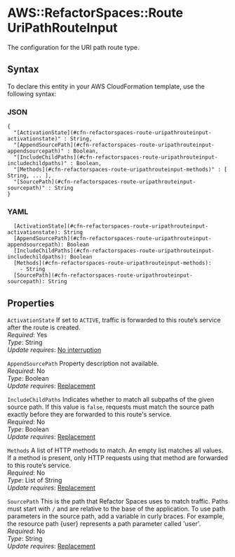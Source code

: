 # AWS::RefactorSpaces::Route UriPathRouteInput<a name="aws-properties-refactorspaces-route-uripathrouteinput"></a>

The configuration for the URI path route type\. 

## Syntax<a name="aws-properties-refactorspaces-route-uripathrouteinput-syntax"></a>

To declare this entity in your AWS CloudFormation template, use the following syntax:

### JSON<a name="aws-properties-refactorspaces-route-uripathrouteinput-syntax.json"></a>

```
{
  "[ActivationState](#cfn-refactorspaces-route-uripathrouteinput-activationstate)" : String,
  "[AppendSourcePath](#cfn-refactorspaces-route-uripathrouteinput-appendsourcepath)" : Boolean,
  "[IncludeChildPaths](#cfn-refactorspaces-route-uripathrouteinput-includechildpaths)" : Boolean,
  "[Methods](#cfn-refactorspaces-route-uripathrouteinput-methods)" : [ String, ... ],
  "[SourcePath](#cfn-refactorspaces-route-uripathrouteinput-sourcepath)" : String
}
```

### YAML<a name="aws-properties-refactorspaces-route-uripathrouteinput-syntax.yaml"></a>

```
  [ActivationState](#cfn-refactorspaces-route-uripathrouteinput-activationstate): String
  [AppendSourcePath](#cfn-refactorspaces-route-uripathrouteinput-appendsourcepath): Boolean
  [IncludeChildPaths](#cfn-refactorspaces-route-uripathrouteinput-includechildpaths): Boolean
  [Methods](#cfn-refactorspaces-route-uripathrouteinput-methods): 
    - String
  [SourcePath](#cfn-refactorspaces-route-uripathrouteinput-sourcepath): String
```

## Properties<a name="aws-properties-refactorspaces-route-uripathrouteinput-properties"></a>

`ActivationState`  <a name="cfn-refactorspaces-route-uripathrouteinput-activationstate"></a>
If set to `ACTIVE`, traffic is forwarded to this route’s service after the route is created\.   
*Required*: Yes  
*Type*: String  
*Update requires*: [No interruption](https://docs.aws.amazon.com/AWSCloudFormation/latest/UserGuide/using-cfn-updating-stacks-update-behaviors.html#update-no-interrupt)

`AppendSourcePath`  <a name="cfn-refactorspaces-route-uripathrouteinput-appendsourcepath"></a>
Property description not available\.  
*Required*: No  
*Type*: Boolean  
*Update requires*: [Replacement](https://docs.aws.amazon.com/AWSCloudFormation/latest/UserGuide/using-cfn-updating-stacks-update-behaviors.html#update-replacement)

`IncludeChildPaths`  <a name="cfn-refactorspaces-route-uripathrouteinput-includechildpaths"></a>
Indicates whether to match all subpaths of the given source path\. If this value is `false`, requests must match the source path exactly before they are forwarded to this route's service\.   
*Required*: No  
*Type*: Boolean  
*Update requires*: [Replacement](https://docs.aws.amazon.com/AWSCloudFormation/latest/UserGuide/using-cfn-updating-stacks-update-behaviors.html#update-replacement)

`Methods`  <a name="cfn-refactorspaces-route-uripathrouteinput-methods"></a>
A list of HTTP methods to match\. An empty list matches all values\. If a method is present, only HTTP requests using that method are forwarded to this route’s service\.   
*Required*: No  
*Type*: List of String  
*Update requires*: [Replacement](https://docs.aws.amazon.com/AWSCloudFormation/latest/UserGuide/using-cfn-updating-stacks-update-behaviors.html#update-replacement)

`SourcePath`  <a name="cfn-refactorspaces-route-uripathrouteinput-sourcepath"></a>
This is the path that Refactor Spaces uses to match traffic\. Paths must start with `/` and are relative to the base of the application\. To use path parameters in the source path, add a variable in curly braces\. For example, the resource path \{user\} represents a path parameter called 'user'\.  
*Required*: No  
*Type*: String  
*Update requires*: [Replacement](https://docs.aws.amazon.com/AWSCloudFormation/latest/UserGuide/using-cfn-updating-stacks-update-behaviors.html#update-replacement)